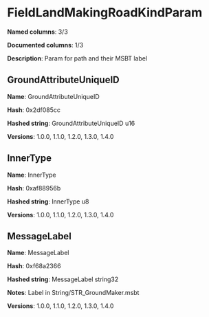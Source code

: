 # FieldLandMakingRoadKindParam
**Named columns**: 3/3

**Documented columns**: 1/3

**Description**: Param for path and their MSBT label
## GroundAttributeUniqueID

**Name**: GroundAttributeUniqueID

**Hash**: 0x2df085cc

**Hashed string**: GroundAttributeUniqueID u16

**Versions**: 1.0.0, 1.1.0, 1.2.0, 1.3.0, 1.4.0

## InnerType

**Name**: InnerType

**Hash**: 0xaf88956b

**Hashed string**: InnerType u8

**Versions**: 1.0.0, 1.1.0, 1.2.0, 1.3.0, 1.4.0

## MessageLabel

**Name**: MessageLabel

**Hash**: 0xf68a2366

**Hashed string**: MessageLabel string32

**Notes**: Label in String/STR_GroundMaker.msbt

**Versions**: 1.0.0, 1.1.0, 1.2.0, 1.3.0, 1.4.0

